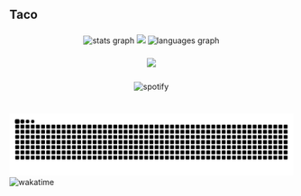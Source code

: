 <h2 align="left">Taco</h2>

###

<div align="center">
  <img src="https://github-readme-stats-git-master-tacotakedown.vercel.app/api?username=tacotakedown&hide_title=false&hide_rank=false&card_width=200&show_icons=true&include_all_commits=true&count_private=true&disable_animations=false&theme=transparent&locale=en&hide_border=true" height="161" alt="stats graph"  />
  <img src="https://github-readme-streak-stats.herokuapp.com/?user=Tacotakedown&theme=transparent&hide_border=true&card_width=300"  />
  <img src="https://github-readme-stats.vercel.app/api/top-langs?username=tacotakedown&locale=en&hide_title=false&layout=compact&card_width=600&langs_count=20&theme=transparent&hide_border=true" height="200" alt="languages graph"  />
</div>

###


###



<div align="center">
   <img src="https://skillicons.dev/icons?i=rust,c,cs,cpp,ts,sass,tailwind,react,solidjs,tauri,electron,wasm,py" />
</div>

###

<div align="center">
    <img src="https://spotify-github-profile.vercel.app/api/view?uid=robogod9-us&cover_image=false&theme=default&show_offline=false&background_color=121212&interchange=true&bar_color_cover=true"  alt="spotify"  />
<!--   <img src="https://github-readme-steam-status.vercel.app/status/?steamid=76561198092044099"/> -->
</div>

###

<br clear="both">

<img src="https://raw.githubusercontent.com/tacotakedown/tacotakedown/output/github-contribution-grid-snake-dark.svg" alt="Snake animation" />

<img src="https://wakatime.com/share/@Tacotakedown/04f9a29a-17e0-4413-af2c-09aa405eb735.svg" alt="wakatime"/>

